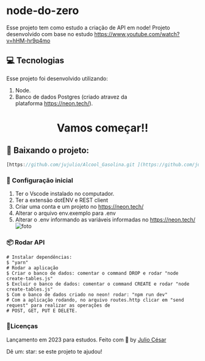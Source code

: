 # node-do-zero
Esse projeto tem como estudo a criação de API em node!
Projeto desenvolvido com base no estudo https://www.youtube.com/watch?v=hHM-hr9q4mo
 
## :computer: Tecnologias
Esse projeto foi desenvolvido utilizando:

1. Node.
2. Banco de dados Postgres (criado atravez da plataforma https://neon.tech/).

<h1 align="center">Vamos começar!!</h1>
 
## :rocket: Baixando o projeto: 
```javascript
[https://github.com/jujulio/Alcool_Gasolina.git ](https://github.com/jujulio/node-do-zero.git)
```

### :rocket: Configuração inicial
1. Ter o Vscode instalado no computador.
2. Ter a extensão dotENV e REST client
3. Criar uma conta e um projeto no https://neon.tech/
4. Alterar o arquivo env.exemplo para .env
5. Alterar o .env informando as variáveis informadas no https://neon.tech/
![foto](https://github.com/jujulio/node-do-zero/assets/55591243/7e2bd964-cf5b-432a-a3fd-1afdb7f50b4d)

### :package: Rodar API

```console
# Instalar dependências:
$ "yarn"
# Rodar a aplicação
$ Criar o banco de dados: comentar o command DROP e rodar "node create-tables.js"
$ Excluir o banco de dados: comentar o command CREATE e rodar "node create-tables.js"
$ Com o banco de dados criado no neon! rodar: "npm run dev"
# Com a aplicação rodando, no arquivo routes.http clicar em "send request" para realizar as operações de
# POST, GET, PUT E DELETE.

```

 ### :book:Licenças
 Lançamento em 2023 para estudos.
 Feito com :purple_heart: by [Julio César](https://github.com/jujulio)
 
 Dê um: star: se este projeto te ajudou!

